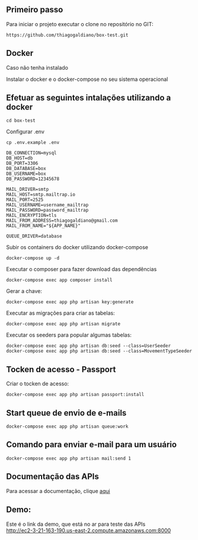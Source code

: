 ## Primeiro passo

Para iniciar o projeto executar o clone no repositório no GIT:

    https://github.com/thiagogaldiano/box-test.git

## Docker

Caso não tenha instalado

   Instalar o docker e o docker-compose no seu sistema operacional

## Efetuar as seguintes intalações utilizando a docker

    cd box-test

Configurar .env

    cp .env.example .env
    
    DB_CONNECTION=mysql
    DB_HOST=db
    DB_PORT=3306
    DB_DATABASE=box
    DB_USERNAME=box
    DB_PASSWORD=12345678

    MAIL_DRIVER=smtp
    MAIL_HOST=smtp.mailtrap.io
    MAIL_PORT=2525
    MAIL_USERNAME=username_mailtrap
    MAIL_PASSWORD=password_mailtrap
    MAIL_ENCRYPTION=tls
    MAIL_FROM_ADDRESS=thiagogaldiano@gmail.com
    MAIL_FROM_NAME="${APP_NAME}"

    QUEUE_DRIVER=database

Subir os containers do docker utilizando docker-compose

    docker-compose up -d

Executar o composer para fazer download das dependências

    docker-compose exec app composer install
    

Gerar a chave:

    docker-compose exec app php artisan key:generate
    
Executar as migrações para criar as tabelas:

    docker-compose exec app php artisan migrate

Executar os seeders para popular algumas tabelas:

    docker-compose exec app php artisan db:seed --class=UserSeeder
    docker-compose exec app php artisan db:seed --class=MovementTypeSeeder

## Tocken de acesso - Passport 

  Criar o tocken de acesso:

    docker-compose exec app php artisan passport:install

## Start queue de envio de e-mails

    docker-compose exec app php artisan queue:work

## Comando para enviar e-mail para um usuário

    docker-compose exec app php artisan mail:send 1

## Documentação das APIs

Para acessar a documentação, clique [aqui](https://documenter.getpostman.com/view/4845658/TzJx9cMo)

## Demo:

Este é o link da demo, que está no ar para teste das APIs<br/>
http://ec2-3-21-163-190.us-east-2.compute.amazonaws.com:8000

